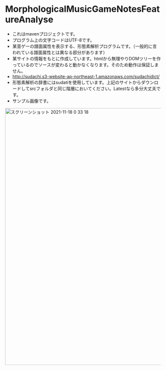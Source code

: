 # MorphologicalMusicGameNotesFeatureAnalyse
- これはmavenプロジェクトです。
- プログラム上の文字コードはUTF-8です。
- 某音ゲーの譜面属性を表示する、形態素解析プログラムです。（一般的に言われている譜面属性とは異なる部分があります）
- 某サイトの情報をもとに作成しています。htmlから無理やりDOMツリーを作っているのでソースが変わると動かなくなります。そのため動作は保証しません。
- http://sudachi.s3-website-ap-northeast-1.amazonaws.com/sudachidict/
- 形態素解析の辞書にはsudatiを使用しています。上記のサイトからダウンロードしてsrcフォルダと同じ階層においてください。Latestなら多分大丈夫です。
- サンプル画像です。
<img width="832" alt="スクリーンショット 2021-11-18 0 33 18" src="https://user-images.githubusercontent.com/91797554/142231086-2f8571d5-48d2-47ee-8025-46c2c89bdc78.png">
